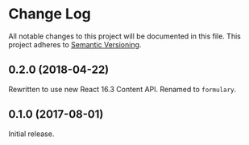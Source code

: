 # Change Log

All notable changes to this project will be documented in this file.
This project adheres to [Semantic Versioning](http://semver.org/).

## 0.2.0 (2018-04-22)

Rewritten to use new React 16.3 Content API. Renamed to `formulary`.

## 0.1.0 (2017-08-01)

Initial release.
